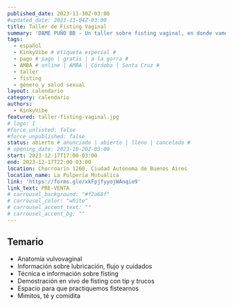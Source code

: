 ```yaml
---
published_date: 2023-11-30Z-03:00
#updated_date: 2023-11-04Z-03:00
title: Taller de Fisting Vaginal
summary: 'DAME PUÑO BB - Un taller sobre fisting vaginal, en donde vamos a enchastrarnos de lubricante, y compartir técnicas, tips y saberes sobre el arte de meter el puño.'
tags:
  - español
  - KinkyVibe # etiqueta especial #
  - pago # pago | gratis | a la gorra #
  - AMBA # online | AMBA | Córdoba | Santa Cruz #
  - taller
  - fisting
  - género y salud sexual
layout: calendario
category: calendario
authors:
  - KinkyVibe
featured: taller-fisting-vaginal.jpg
# logo: 1
#force_unlisted: false
#force_unpublished: false
status: abierto # anunciado | abierto | lleno | cancelado #
# opening_date: 2023-10-20Z-03:00
start: 2023-12-17T17:00-03:00
end: 2023-12-17T22:00-03:00
location: Chorroarin 1260, Ciudad Autónoma de Buenos Aires
location_name: La Pulpería Mutuálica
link: 'https://forms.gle/xkFpjfyyojWAnqie9'
link_text: PRE-VENTA
# carrousel_background: "#f2a68f"
# carrousel_color: "white"
# carrousel_accent_text: ""
# carrousel_accent_bg: ""
---
```


## Temario

- Anatomía vulvovaginal
- Información sobre lubricación, flujo y cuidados
- Técnica e información sobre fisting
- Demostración en vivo de fisting con tip y trucos
- Espacio para que practiquemos fistearnos
- Mimitos, té y comidita
